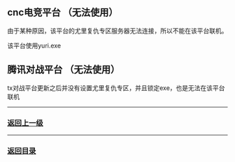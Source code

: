 ## cnc电竞平台 （无法使用）

由于某种原因，该平台的尤里复仇专区服务器无法连接，所以不能在该平台联机。

该平台使用yuri.exe 

## 腾讯对战平台 （无法使用）

tx对战平台更新之后并没有设置尤里复仇专区，并且锁定exe，也是无法在该平台联机




***

### [返回上一级](./使用第三方对战平台)

***

### [返回目录](./常见问题指南)